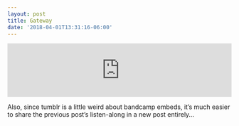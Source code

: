 ```yaml
---
layout: post
title: Gateway
date: '2018-04-01T13:31:16-06:00'
---
```

<iframe class="bandcamp_audio_player" width="100%" height="120" src="https://bandcamp.com/EmbeddedPlayer/size=medium/bgcol=ffffff/linkcol=0687f5/notracklist=true/transparent=true/track=3497568477/" allowtransparency="true" frameborder="0"></iframe>  

Also, since tumblr is a little weird about bandcamp embeds, it’s much easier to share the previous post’s listen-along in a new post entirely…


